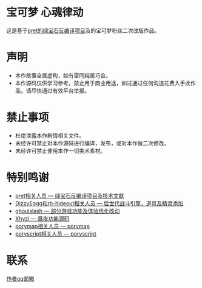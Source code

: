 # 宝可梦 心魂律动

这是基于[pret的绿宝石反编译项目](https://github.com/pret/pokeemerald)及的宝可梦粉丝二次改版作品。

# 声明
* 本作故事全属虚构，如有雷同纯属巧合。
* 本作源码仅供学习参考，禁止用于商业用途，如过通过任何沟道花费入手此作品，请尽快通过有效平台举报。

# 禁止事项
* 杜绝泄露本作剧情相关文件。
* 未经许可禁止对本作源码进行编译，发布，或对本作做二次修改。
* 未经许可禁止使用本作一切美术素材。

# 特别鸣谢
* [pret相关人员 — 绿宝石反编译项目及技术文献](https://github.com/pret)
* [DizzyEggg和rh-hideout相关人员 — 后世代战斗引擎，道具及精灵添加](https://github.com/rh-hideout)
* [ghoulslash — 部分游戏功能及体验优化改动](https://github.com/ghoulslash)
* [Xhyzi — 昼夜功能源码](https://github.com/Xhyzi/pokeemerald/tree/day-and-night)
* [porymap相关人员 — porymap](https://github.com/huderlem/porymap)
* [poryscript相关人员 — poryscript](https://github.com/huderlem/poryscript)

# 联系
<a href="mailto:2519784590@qq.com">作者qq邮箱</a>
